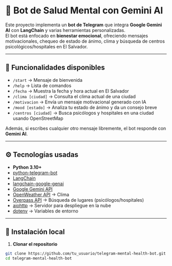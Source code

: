 # 🤖 Bot de Salud Mental con Gemini AI

Este proyecto implementa un **bot de Telegram** que integra **Google Gemini AI** con **LangChain** y varias herramientas personalizadas.  
El bot está enfocado en **bienestar emocional**, ofreciendo mensajes motivacionales, chequeo de estado de ánimo, clima y búsqueda de centros psicológicos/hospitales en El Salvador.

---

## 📌 Funcionalidades disponibles

- `/start` → Mensaje de bienvenida
- `/help` → Lista de comandos
- `/fecha` → Muestra la fecha y hora actual en El Salvador
- `/clima [ciudad]` → Consulta el clima actual de una ciudad
- `/motivacion` → Envía un mensaje motivacional generado con IA
- `/mood [estado]` → Analiza tu estado de ánimo y da un consejo breve
- `/centros [ciudad]` → Busca psicólogos y hospitales en una ciudad usando OpenStreetMap

Además, si escribes cualquier otro mensaje libremente, el bot responde con **Gemini AI**.

---

## ⚙️ Tecnologías usadas

- **Python 3.10+**
- [python-telegram-bot](https://docs.python-telegram-bot.org/)
- [LangChain](https://www.langchain.com/)
- [langchain-google-genai](https://pypi.org/project/langchain-google-genai/)
- [Google Gemini API](https://ai.google.dev/)
- [OpenWeather API](https://openweathermap.org/) → Clima
- [Overpass API](https://overpass-turbo.eu/) → Búsqueda de lugares (psicólogos/hospitales)
- [aiohttp](https://docs.aiohttp.org/) → Servidor para despliegue en la nube
- [dotenv](https://pypi.org/project/python-dotenv/) → Variables de entorno

---

## 🚀 Instalación local

1. **Clonar el repositorio**

```bash
git clone https://github.com/tu_usuario/telegram-mental-health-bot.git
cd telegram-mental-health-bot
